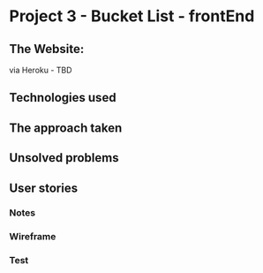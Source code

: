 # Project 3 - Bucket List - frontEnd

## The Website:

via Heroku - TBD

## Technologies used

## The approach taken

## Unsolved problems

## User stories

### Notes

### Wireframe

### Test
